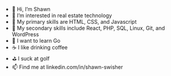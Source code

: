 - 👋 Hi, I’m Shawn
- 👀 I’m interested in real estate technology
- 🥇 My primary skills are HTML, CSS, and Javascript
- 🥈 My secondary skills include React, PHP, SQL, Linux, Git, and WordPress
- 🧐 I want to learn Go
- ☕️ I like drinking coffee
- ⛳️ I suck at golf
- 📫 Find me at linkedin.com/in/shawn-swisher

<!---
sswisher/sswisher is a ✨ special ✨ repository because its `README.md` (this file) appears on your GitHub profile.
You can click the Preview link to take a look at your changes.
--->
